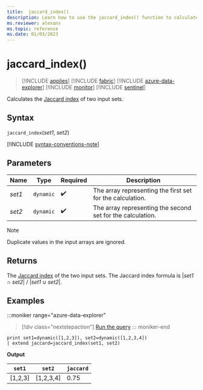 ```yaml
---
title:  jaccard_index()
description: Learn how to use the jaccard_index() function to calculate the Jaccard index of two input sets.
ms.reviewer: alexans
ms.topic: reference
ms.date: 01/03/2023
---
```

# jaccard_index()

> [!INCLUDE [applies](../includes/applies-to-version/applies.md)] [!INCLUDE [fabric](../includes/applies-to-version/fabric.md)] [!INCLUDE [azure-data-explorer](../includes/applies-to-version/azure-data-explorer.md)] [!INCLUDE [monitor](../includes/applies-to-version/monitor.md)] [!INCLUDE [sentinel](../includes/applies-to-version/sentinel.md)]

Calculates the [Jaccard index](https://en.wikipedia.org/wiki/Jaccard_index) of two input sets.

## Syntax

`jaccard_index`(*set1*, *set2*)

[!INCLUDE [syntax-conventions-note](../includes/syntax-conventions-note.md)]

## Parameters

| Name | Type | Required | Description |
| -- | -- | -- | -- |
| *set1*| `dynamic` |  :heavy_check_mark: | The array representing the first set for the calculation.|
| *set2*| `dynamic` |  :heavy_check_mark: | The array representing the second set for the calculation.|

> [!NOTE]
> Duplicate values in the input arrays are ignored.

## Returns

The [Jaccard index](https://en.wikipedia.org/wiki/Jaccard_index) of the two input sets. The Jaccard index formula is |*set1* ∩ *set2*| / |*set1* ∪ *set2*|.

## Examples

:::moniker range="azure-data-explorer"
> [!div class="nextstepaction"]
> <a href="https://dataexplorer.azure.com/clusters/help/databases/Samples?query=H4sIAAAAAAAAAysoyswrUShOLTG0TanMS8zNTNaINtQx0jGO1dQBCRuhCeuYxGryctUopFaUpOalKGQlJicnFqXYQun4zLyU1AoNkHEQ3ZoAjvvou2AAAAA=" target="_blank">Run the query</a>
::: moniker-end

```kusto
print set1=dynamic([1,2,3]), set2=dynamic([1,2,3,4])
| extend jaccard=jaccard_index(set1, set2)
```

**Output**

|`set1`|`set2`|`jaccard`|
|---|---|---|
|[1,2,3]|[1,2,3,4]|0.75|
